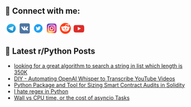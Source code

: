 ## 🔎 Connect with me:
[<img src="https://github.com/bullbesh/bullbesh/blob/main/images/Telegram.png" width="32" height="32" />](https://t.me/bullbesh)
[<img src="https://github.com/bullbesh/bullbesh/blob/main/images/VK.png" width="32" height="32" />](https://vk.com/bullbesh)
[<img src="https://github.com/bullbesh/bullbesh/blob/main/images/Twitter.png" width="32" height="32" />](https://twitter.com/bullbesh1)
[<img src="https://github.com/bullbesh/bullbesh/blob/main/images/Instagram.png" width="32" height="32" />](https://www.instagram.com/bullbesh)
[<img src="https://github.com/bullbesh/bullbesh/blob/main/images/Reddit.png" width="32" height="32" />](https://www.reddit.com/user/bullbesh)
[<img src="https://github.com/bullbesh/bullbesh/blob/main/images/YouTube.png" width="32" height="32" />](https://www.youtube.com/channel/UCtfjRs6uzgq5mfm8S06WTcg)

## 📕 Latest r/Python Posts
<!-- BLOG-POST-LIST:START -->
- [looking for a great algorithm to search a string in list which length is 350K](https://www.reddit.com/r/Python/comments/xm7ina/looking_for_a_great_algorithm_to_search_a_string/)
- [DIY - Automating OpenAI Whisper to Transcribe YouTube Videos](https://www.reddit.com/r/Python/comments/xm7fmn/diy_automating_openai_whisper_to_transcribe/)
- [Python Package and Tool for Sizing Smart Contract Audits in Solidity](https://www.reddit.com/r/Python/comments/xm4bag/python_package_and_tool_for_sizing_smart_contract/)
- [I hate regex in Python](https://www.reddit.com/r/Python/comments/xm4b3l/i_hate_regex_in_python/)
- [Wall vs CPU time, or the cost of asyncio Tasks](https://www.reddit.com/r/Python/comments/xm4ang/wall_vs_cpu_time_or_the_cost_of_asyncio_tasks/)
<!-- BLOG-POST-LIST:END -->
